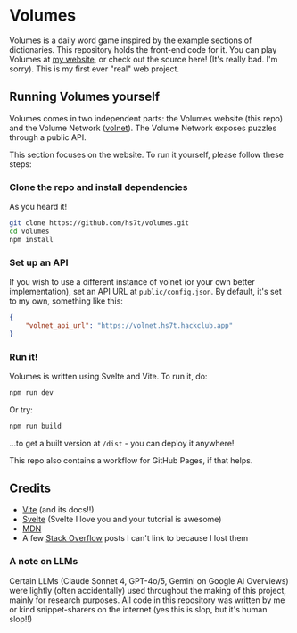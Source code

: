 # Volumes

Volumes is a daily word game inspired by the example sections of dictionaries. This repository
holds the front-end code for it. You can play Volumes at [my website](https://volumes.hvii.cc/),
or check out the source here! (It's really bad. I'm sorry). This is my first ever "real" web project.

## Running Volumes yourself

Volumes comes in two independent parts: the Volumes website (this repo) and the Volume Network 
([volnet](https://github.com/hs7t/volnet/)). The Volume Network exposes puzzles through a public
API.

This section focuses on the website. To run it yourself, please follow these steps:

### Clone the repo and install dependencies

As you heard it!

```bash
git clone https://github.com/hs7t/volumes.git
cd volumes
npm install
```

### Set up an API

If you wish to use a different instance of volnet (or your own better implementation), set an 
API URL at `public/config.json`. By default, it's set to my own, something like this:

```json
{
    "volnet_api_url": "https://volnet.hs7t.hackclub.app"
}
```

### Run it!

Volumes is written using Svelte and Vite. To run it, do:

```bash
npm run dev
```

Or try:

```bash
npm run build
```

...to get a built version at `/dist` - you can deploy it anywhere!

This repo also contains a workflow for GitHub Pages, if that helps.

## Credits

- [Vite](https://vite.dev/) (and its docs!!)
- [Svelte](https://svelte.dev/) (Svelte I love you and your tutorial is awesome)
- [MDN](https://developer.mozilla.org/en-US/)
- A few [Stack Overflow](https://stackoverflow.com/) posts I can't link to because I lost them

### A note on LLMs

Certain LLMs (Claude Sonnet 4, GPT-4o/5, Gemini on Google AI Overviews) were lightly 
(often accidentally) used throughout the making of this project, mainly for research
purposes. All code in this repository was written by me or kind 
snippet-sharers on the internet (yes this is slop, but it's human slop!!)